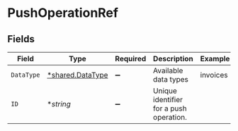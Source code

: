 # PushOperationRef


## Fields

| Field                                                      | Type                                                       | Required                                                   | Description                                                | Example                                                    |
| ---------------------------------------------------------- | ---------------------------------------------------------- | ---------------------------------------------------------- | ---------------------------------------------------------- | ---------------------------------------------------------- |
| `DataType`                                                 | [*shared.DataType](../../../pkg/models/shared/datatype.md) | :heavy_minus_sign:                                         | Available data types                                       | invoices                                                   |
| `ID`                                                       | **string*                                                  | :heavy_minus_sign:                                         | Unique identifier for a push operation.                    |                                                            |
